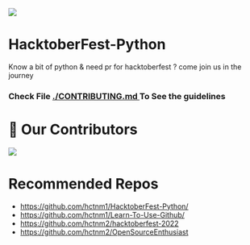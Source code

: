 ![](https://github.com/hctnm2/OpenSourceEnthusiast/raw/main/.assets/HFest2022.png)
# HacktoberFest-Python
Know a bit of python &amp; need pr for hacktoberfest ? come join us in the journey 

### Check File <a href="./CONTRIBUTING.md">./CONTRIBUTING.md </a> To See the guidelines

# :handshake: Our Contributors
<a href="https://github.com/hctnm1/HacktoberFest-Python/graphs/contributors">
  <img src="https://contrib.rocks/image?repo=hctnm1/HacktoberFest-Python" />
</a>

# Recommended Repos

- <https://github.com/hctnm1/HacktoberFest-Python/>
- <https://github.com/hctnm1/Learn-To-Use-Github/>
- <https://github.com/hctnm2/hacktoberfest-2022>
- <https://github.com/hctnm2/OpenSourceEnthusiast>
